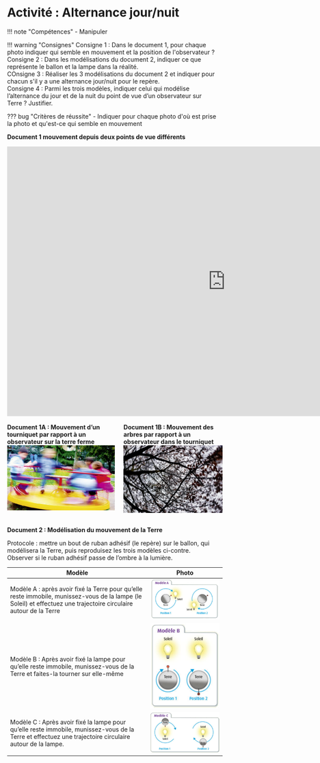 # Activité : Alternance jour/nuit

!!! note "Compétences"
    - Manipuler

!!! warning "Consignes"
    Consigne 1 : Dans le document 1, pour chaque photo indiquer qui semble en mouvement et la position de l'observateur ?  
    Consigne 2 : Dans les modélisations du document 2, indiquer ce que représente le ballon et la lampe dans la réalité.  
    COnsigne 3 : Réaliser les 3 modélisations du document 2 et indiquer pour chacun s'il y a une alternance jour/nuit pour le repère.  
    Consigne 4 : Parmi les trois modèles, indiquer celui qui modélise l’alternance du jour et de la nuit du point de vue d’un observateur sur Terre ? Justifier.
   
   
??? bug "Critères de réussite"
    - Indiquer pour chaque photo d'où est prise la photo et qu'est-ce qui semble en mouvement


**Document 1 mouvement depuis deux points de vue différents**

<iframe title="Mouvement Tourniquet" width="1020" height="630" src="https://tube-sciences-technologies.apps.education.fr/videos/embed/3751319f-b6f6-48ba-aa71-75c7c4594c3e" frameborder="0" allowfullscreen="" sandbox="allow-same-origin allow-scripts allow-popups"></iframe>

<div markdown style="display:flex; flex-direction: row;">

<div markdown style="display:flex; flex-direction: column;">

**Document 1A : Mouvement d’un tourniquet par rapport à un observateur sur la terre ferme**
![](Pictures/tourniquet.png)

</div>
<div markdown style="padding-left: 20px; display:flex; flex-direction: column;">

**Document 1B : Mouvement des arbres par rapport à un observateur dans le tourniquet**
![](Pictures/arbresSurTourniquet.png)


</div>
</div>

**Document 2 : Modélisation du mouvement de la Terre**

Protocole : 
mettre un bout de ruban adhésif (le repère) sur le ballon, qui modélisera la Terre, puis reproduisez les trois modèles ci-contre.  
Observer si le ruban adhésif passe de l’ombre à la lumière.


|  Modèle     |  Photo  |
| ---- | ---- |
|   Modèle A : après avoir fixé la Terre pour qu’elle reste immobile, munissez-vous de la lampe (le Soleil) et effectuez une trajectoire circulaire autour de la Terre   |  ![](Pictures/mvtTerreModA.png)    |
|   Modèle B : Après avoir fixé la lampe pour qu’elle reste immobile, munissez-vous de la Terre et faites-la tourner sur elle-même  |  ![](Pictures/mvtTerreModB.png)    |
|    Modèle C : Après avoir fixé la lampe pour qu’elle reste immobile, munissez-vous de la Terre et effectuez une trajectoire circulaire autour de la lampe.   |    ![](Pictures/mvtTerreModC.png)  |





